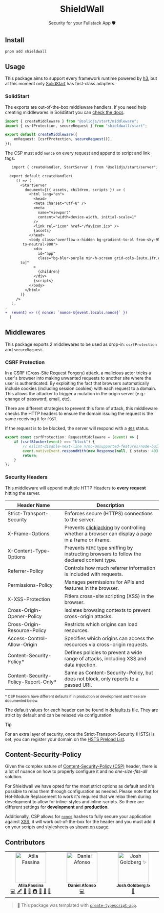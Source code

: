 <h1 align="center">ShieldWall</h1>

<p align="center">Security for your Fullstack App 🛡️</p>

## Install

```sh
pnpm add shieldwall
```

## Usage

This package aims to support every framework runtime powered by [h3](https://h3.unjs.io), but at this moment only [SolidStart](https://start.solidjs.com) has first-class adapters.

### SolidStart

The exports are out-of-the-box middleware handlers.
If you need help creating middlewares in SolidStart you can [check the docs](https://docs.solidjs.com/solid-start/advanced/middleware).

```ts
import { createMiddleware } from "@solidjs/start/middleware";
import { csrfProtection, secureRequest } from "shieldwall/start";

export default createMiddleware({
	onRequest: [csrfProtection, secureRequest()],
});
```

The CSP must add `nonce` on every request and append to script and link tags.

```diff
   import { createHandler, StartServer } from "@solidjs/start/server";

  export default createHandler(
     () => (
       <StartServer
         document={({ assets, children, scripts }) => (
           <html lang="en">
             <head>
             <meta charset="utf-8" />
             <meta
               name="viewport"
               content="width=device-width, initial-scale=1"
             />
             <link rel="icon" href="/favicon.ico" />
             {assets}
           </head>
           <body class="overflow-x-hidden bg-gradient-to-bl from-sky-950
        to-neutral-900">
             <div
               id="app"
               class="bg-blur-purple min-h-screen grid-cols-[auto,1fr,au
       to]"
             >
               {children}
             </div>
             {scripts}
           </body>
         </html>
       )}
     />
   ),
-
+  (event) => ({ nonce: `nonce-${event.locals.nonce}` })
  )
```

## Middlewares

This package exports 2 middlewares to be used as drop-in: `csrfProtection` and `secureRequest`.

### CSRF Protection

In a CSRF (Cross-Site Request Forgery) attack, a malicious actor tricks a user's browser into making unwanted requests to another site where the user is authenticated.
By exploiting the fact that browsers automatically include cookies (including session cookies) with each request to a domain.
This allows the attacker to trigger a mutation in the origin server (e.g.: change of password, email, etc).

There are different strategies to prevent this form of attack, this middleware checks the HTTP headers to ensure the domain issuing the request is the same receiving it for `POST`.

If the request is to be blocked, the server will respond with a [`403`](https://http.cat/403) status.

```ts
export const csrfProtection: RequestMiddleware = (event) => {
	if (csrfBlocker(event) === "block") {
		// eslint-disable-next-line n/no-unsupported-features/node-builtins
		event.nativeEvent.respondWith(new Response(null, { status: 403 }));
		return;
	}
};
```

### Security Headers

This middleware will append multiple HTTP Headers to **every request** hitting the server.

| Header Name                           | Description                                                                                                                                             |
| ------------------------------------- | ------------------------------------------------------------------------------------------------------------------------------------------------------- |
| Strict-Transport-Security             | Enforces secure (HTTPS) connections to the server.                                                                                                      |
| X-Frame-Options                       | Prevents [clickjacking](https://owasp.org/www-community/attacks/Clickjacking) by controlling whether a browser can display a page in a frame or iframe. |
| X-Content-Type-Options                | Prevents `MIME` type sniffing by instructing browsers to follow the declared content type.                                                              |
| Referrer-Policy                       | Controls how much referrer information is included with requests.                                                                                       |
| Permissions-Policy                    | Manages permissions for APIs and features in the browser.                                                                                               |
| X-XSS-Protection                      | Fitlers cross-site scripting (XSS) in the browser.                                                                                                      |
| Cross-Origin-Opener-Policy            | Isolates browsing contexts to prevent cross-origin attacks.                                                                                             |
| Cross-Origin-Resource-Policy          | Restricts which origins can load resources.                                                                                                             |
| Access-Control-Allow-Origin           | Specifies which origins can access the resources via cross-origin requests.                                                                             |
| Content-Security-Policy\*             | Defines policies to prevent a wide range of attacks, including XSS and data injection.                                                                  |
| Content-Security-Policy-Report-Only\* | Same as Content-Security-Policy, but does not block, only reports to a passed URI.                                                                      |

<small>
* CSP headers have different defaults if in production or development and these are documented below.
</small>

The default values for each header can be found in [defaults.ts](https://github.com/atilafassina/shieldwall/blob/main/src/lib/defaults.ts#L39-L47) file. They are strict by default and can be relaxed via configuration

> [!TIP]
> For an extra layer of security, once the Strict-Transport-Security (HSTS) is set, you can register your domain on the [HSTS Preload List](https://hstspreload.org/).

## Content-Security-Policy

Given the complex nature of [Content-Security-Policy (CSP)](https://cheatsheetseries.owasp.org/cheatsheets/Content_Security_Policy_Cheat_Sheet.html) header, there is a lot of nuance on how to properly configure it and no _one-size-fits-all_ solution.

For Shieldwall we have opted for the most strict options as default and it's possible to relax them through configuration as needed.
Please note that for Hot-Module Replacement to work it's required that we relax them during development to allow for inline-styles and inline-scripts.
So there are different settings for **development** and **production**.

Additionally, CSP allows for [`nonce`](https://developer.mozilla.org/en-US/docs/Web/HTML/Global_attributes/nonce) hashes to fully secure your application against [XSS](https://owasp.org/www-community/attacks/xss/), it will work out-of-the-box for the header and you must add it on your scripts and stylesheets as [shown on usage](#usage).

## Contributors

<!-- spellchecker: disable -->
<!-- ALL-CONTRIBUTORS-LIST:START - Do not remove or modify this section -->
<!-- prettier-ignore-start -->
<!-- markdownlint-disable -->
<table>
  <tbody>
    <tr>
      <td align="center" valign="top" width="14.28%"><a href="https://atila.io/"><img src="https://avatars.githubusercontent.com/u/2382552?v=4?s=100" width="100px;" alt="Atila Fassina"/><br /><sub><b>Atila Fassina</b></sub></a><br /><a href="https://github.com/atilafassina/shieldwall/commits?author=atilafassina" title="Code">💻</a> <a href="#content-atilafassina" title="Content">🖋</a> <a href="https://github.com/atilafassina/shieldwall/commits?author=atilafassina" title="Documentation">📖</a> <a href="#ideas-atilafassina" title="Ideas, Planning, & Feedback">🤔</a> <a href="#infra-atilafassina" title="Infrastructure (Hosting, Build-Tools, etc)">🚇</a> <a href="#maintenance-atilafassina" title="Maintenance">🚧</a> <a href="#projectManagement-atilafassina" title="Project Management">📆</a> <a href="#tool-atilafassina" title="Tools">🔧</a></td>
      <td align="center" valign="top" width="14.28%"><a href="https://danieljcafonso.com"><img src="https://avatars.githubusercontent.com/u/35337607?v=4?s=100" width="100px;" alt="Daniel Afonso"/><br /><sub><b>Daniel Afonso</b></sub></a><br /><a href="https://github.com/atilafassina/shieldwall/commits?author=danieljcafonso" title="Code">💻</a></td>
      <td align="center" valign="top" width="14.28%"><a href="http://www.joshuakgoldberg.com/"><img src="https://avatars.githubusercontent.com/u/3335181?v=4?s=100" width="100px;" alt="Josh Goldberg ✨"/><br /><sub><b>Josh Goldberg ✨</b></sub></a><br /><a href="#tool-JoshuaKGoldberg" title="Tools">🔧</a></td>
    </tr>
  </tbody>
</table>

<!-- markdownlint-restore -->
<!-- prettier-ignore-end -->

<!-- ALL-CONTRIBUTORS-LIST:END -->
<!-- spellchecker: enable -->

<!-- You can remove this notice if you don't want it 🙂 no worries! -->

> 💙 This package was templated with [`create-typescript-app`](https://github.com/JoshuaKGoldberg/create-typescript-app).
